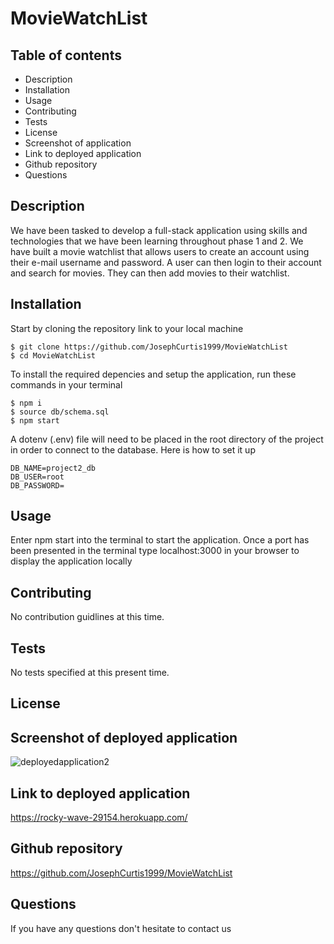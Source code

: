 # MovieWatchList

## Table of contents

* Description
* Installation
* Usage
* Contributing
* Tests
* License
* Screenshot of application
* Link to deployed application
* Github repository
* Questions

## Description

We have been tasked to develop a full-stack application using skills and technologies that we have been learning throughout phase 1 and 2. We have built a movie watchlist that allows users to create an account using their e-mail
username and password. A user can then login to their account and search
for movies. They can then add movies to their watchlist.

## Installation

Start by cloning the repository link to your local machine

```
$ git clone https://github.com/JosephCurtis1999/MovieWatchList
$ cd MovieWatchList
```

To install the required depencies and setup the application, run these commands in your terminal

```
$ npm i
$ source db/schema.sql
$ npm start
```

A dotenv (.env) file will need to be placed in the root directory of the project in order to connect to the database. Here is how to set it up

```
DB_NAME=project2_db
DB_USER=root
DB_PASSWORD=
```

## Usage

Enter npm start into the terminal to start the application. Once a port has been presented in the terminal type localhost:3000 in your browser to display the application locally

## Contributing

No contribution guidlines at this time.

## Tests

No tests specified at this present time.

## License

## Screenshot of deployed application

![deployedapplication2](https://user-images.githubusercontent.com/94229291/163630896-0de15411-187e-41ca-9fbe-d6f947838e91.jpg)




## Link to deployed application

https://rocky-wave-29154.herokuapp.com/

## Github repository

https://github.com/JosephCurtis1999/MovieWatchList

## Questions 

If you have any questions don't hesitate to contact us





